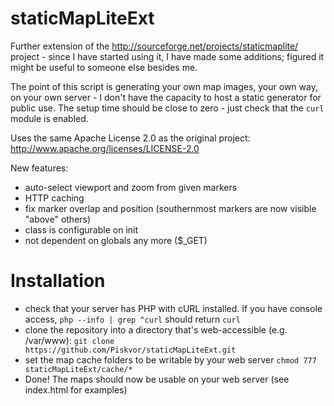 staticMapLiteExt
================

Further extension of the http://sourceforge.net/projects/staticmaplite/ project - since I have started using it, I have made some additions; figured it might be useful to someone else besides me.

The point of this script is generating your own map images, your own way, on your own server - I don't have the capacity to host a static generator for public use. The setup time should be close to zero - just check that the `curl` module is enabled.

Uses the same Apache License 2.0 as the original project: http://www.apache.org/licenses/LICENSE-2.0

New features:

- auto-select viewport and zoom from given markers
- HTTP caching
- fix marker overlap and position (southernmost markers are now visible "above" others)
- class is configurable on init
- not dependent on globals any more ($_GET)

Installation
============

- check that your server has PHP with cURL installed. If you have console access, `php --info | grep ^curl` should return `curl`
- clone the repository into a directory that's web-accessible (e.g. /var/www): `git clone https://github.com/Piskvor/staticMapLiteExt.git`
- set the map cache folders to be writable by your web server `chmod 777 staticMapLiteExt/cache/*`
- Done! The maps should now be usable on your web server (see index.html for examples)
